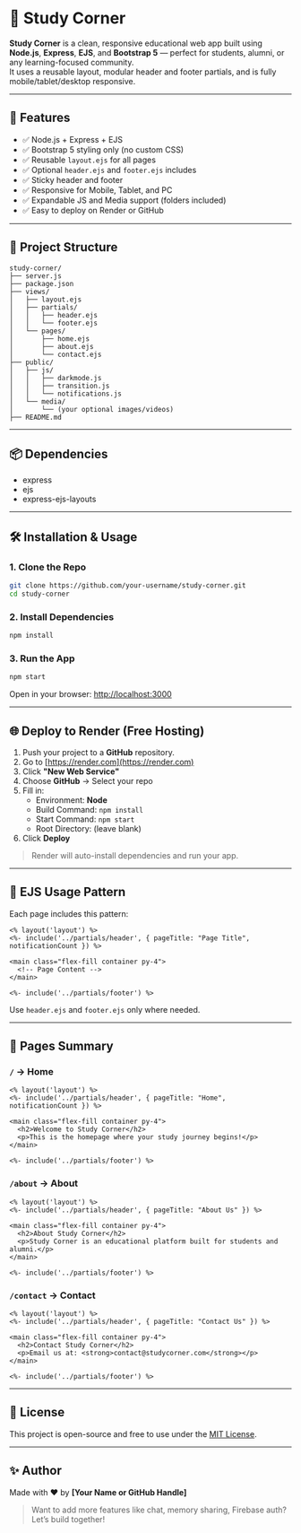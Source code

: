 # 📘 Study Corner

**Study Corner** is a clean, responsive educational web app built using **Node.js**, **Express**, **EJS**, and **Bootstrap 5** — perfect for students, alumni, or any learning-focused community.  
It uses a reusable layout, modular header and footer partials, and is fully mobile/tablet/desktop responsive.

---

## 🚀 Features

- ✅ Node.js + Express + EJS
- ✅ Bootstrap 5 styling only (no custom CSS)
- ✅ Reusable `layout.ejs` for all pages
- ✅ Optional `header.ejs` and `footer.ejs` includes
- ✅ Sticky header and footer
- ✅ Responsive for Mobile, Tablet, and PC
- ✅ Expandable JS and Media support (folders included)
- ✅ Easy to deploy on Render or GitHub

---

## 📁 Project Structure

```
study-corner/
├── server.js
├── package.json
├── views/
│   ├── layout.ejs
│   ├── partials/
│   │   ├── header.ejs
│   │   └── footer.ejs
│   └── pages/
│       ├── home.ejs
│       ├── about.ejs
│       └── contact.ejs
├── public/
│   ├── js/
│   │   ├── darkmode.js
│   │   ├── transition.js
│   │   └── notifications.js
│   └── media/
│       └── (your optional images/videos)
├── README.md
```

---

## 📦 Dependencies

- express
- ejs
- express-ejs-layouts

---

## 🛠 Installation & Usage

### 1. Clone the Repo

```bash
git clone https://github.com/your-username/study-corner.git
cd study-corner
```

### 2. Install Dependencies

```bash
npm install
```

### 3. Run the App

```bash
npm start
```

Open in your browser: [http://localhost:3000](http://localhost:3000)

---

## 🌐 Deploy to Render (Free Hosting)

1. Push your project to a **GitHub** repository.
2. Go to [https://render.com](https://render.com)
3. Click **"New Web Service"**
4. Choose **GitHub** → Select your repo
5. Fill in:
   - Environment: **Node**
   - Build Command: `npm install`
   - Start Command: `npm start`
   - Root Directory: (leave blank)
6. Click **Deploy**

> Render will auto-install dependencies and run your app.

---

## 🧠 EJS Usage Pattern

Each page includes this pattern:

```ejs
<% layout('layout') %>
<%- include('../partials/header', { pageTitle: "Page Title", notificationCount }) %>

<main class="flex-fill container py-4">
  <!-- Page Content -->
</main>

<%- include('../partials/footer') %>
```

Use `header.ejs` and `footer.ejs` only where needed.

---

## 📄 Pages Summary

### `/` → Home

```ejs
<% layout('layout') %>
<%- include('../partials/header', { pageTitle: "Home", notificationCount }) %>

<main class="flex-fill container py-4">
  <h2>Welcome to Study Corner</h2>
  <p>This is the homepage where your study journey begins!</p>
</main>

<%- include('../partials/footer') %>
```

### `/about` → About

```ejs
<% layout('layout') %>
<%- include('../partials/header', { pageTitle: "About Us" }) %>

<main class="flex-fill container py-4">
  <h2>About Study Corner</h2>
  <p>Study Corner is an educational platform built for students and alumni.</p>
</main>

<%- include('../partials/footer') %>
```

### `/contact` → Contact

```ejs
<% layout('layout') %>
<%- include('../partials/header', { pageTitle: "Contact Us" }) %>

<main class="flex-fill container py-4">
  <h2>Contact Study Corner</h2>
  <p>Email us at: <strong>contact@studycorner.com</strong></p>
</main>

<%- include('../partials/footer') %>
```

---

## 📜 License

This project is open-source and free to use under the [MIT License](https://opensource.org/licenses/MIT).

---

## ✨ Author

Made with ❤️ by **[Your Name or GitHub Handle]**

> Want to add more features like chat, memory sharing, Firebase auth? Let’s build together!
